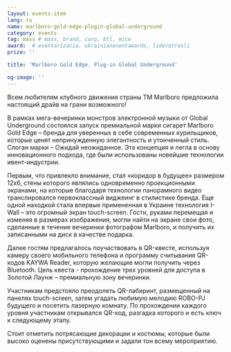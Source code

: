 ```yaml
---
layout: events-item
lang: ru
name: marlboro-gold-edge-plugin-global-underground
category: events
tag: mass # mass, brand, corp, btl, mice
award:  # eventarizacia, ukrainianeventawards, liderotrasli
prize: ''

title: 'Marlboro Gold Edge. Plug-in Global Underground'

og-image: ''
---
```


Всем любителям  клубного движения страны ТМ Marlboro предложила настоящий драйв на грани возможного!

В рамках мега-вечеринки  монстров электронной музыки от Global Underground состоялся запуск премиальной марки сигарет Marlboro Gold Edge – бренда для уверенных в себе современных курильщиков, которые ценят непринужденную элегантность и утонченный стиль. Слоган марки – Ожидай неожиданное. Эта концепция и легла в основу инновационного подхода, где были использованы новейшие технологии ивент-индустрии.

Первым, что  привлекло внимание, стал «коридор в будущее» размером 12x6, стены которого являлись одновременно проекционными экранами, на которые благодаря технологии панорамного видео транслировался первоклассный виджеинг в стилистике бренда. Еще одной находкой стала впервые примененная в Украине технология I-Wall – это огромный экран touch-screen. Гости, руками перемещая и изменяя в размерах изображения, могли найти на экране свои фото, сделанные в течение вечеринки фотографом Marlboro, и получить их записанными на диск в качестве подарка.

Далее гостям предлагалось поучаствовать в QR-квесте, используя камеру своего мобильного телефона и программу считывания QR-кодов KAYWA Reader, которую желающие могли получить через Bluetooth. Цель квеста - прохождение трех уровней для доступа в Золотой Лаунж – премиальную зону вечеринки.

Участникам  предстояло преодолеть QR-лабиринт, размещенный на панелях touch-screen, затем угадать любимую мелодию ROBO-PJ будущего и посетить лазерную комнату. По прохождении каждого уровня участникам открывался QR-код, разгадка которого и есть ключ к следующему этапу.

Стоит отметить потрясающие декорации и костюмы, которые были высоко оценены присутствующими и задали тон всему мероприятию.

